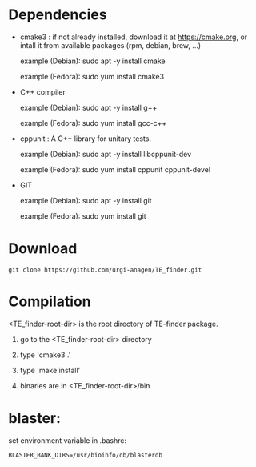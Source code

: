 Dependencies
============

* cmake3 : if not already installed, download it at https://cmake.org, or intall it from available packages (rpm, debian, brew, ...)
    
    example (Debian): sudo apt -y install cmake
    
    example (Fedora): sudo yum install cmake3
    

* C++ compiler

    example (Debian): sudo apt -y install g++
    
    example (Fedora): sudo yum install gcc-c++
    

* cppunit : A C++ library for unitary tests.

    example (Debian): sudo apt -y install libcppunit-dev
    
    example (Fedora): sudo yum install cppunit cppunit-devel
    
    
* GIT

    example (Debian): sudo apt -y install git
    
    example (Fedora): sudo yum install git
    

Download
========

    git clone https://github.com/urgi-anagen/TE_finder.git

Compilation
===========

<TE_finder-root-dir> is the root directory of TE-finder package.

1. go to the <TE_finder-root-dir> directory

2. type 'cmake3 .'

3. type 'make install'

4. binaries are in <TE_finder-root-dir>/bin


blaster:
========

set environment variable in .bashrc:

	BLASTER_BANK_DIRS=/usr/bioinfo/db/blasterdb


